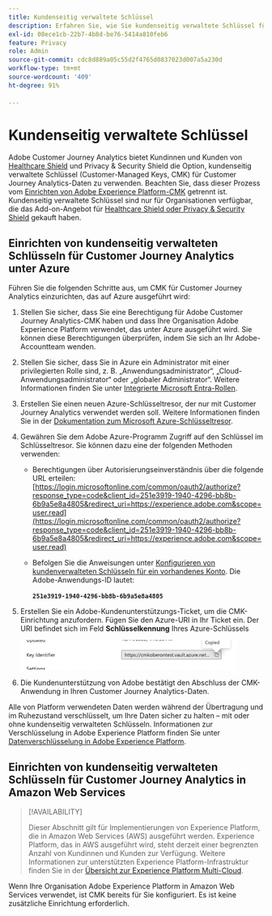 ```yaml
---
title: Kundenseitig verwaltete Schlüssel
description: Erfahren Sie, wie Sie kundenseitig verwaltete Schlüssel für Customer Journey Analytics einrichten.
exl-id: 08ece1cb-22b7-4b8d-be76-5414a810feb6
feature: Privacy
role: Admin
source-git-commit: cdc8d889a05c55d2f4765d0837023d007a5a230d
workflow-type: tm+mt
source-wordcount: '409'
ht-degree: 91%

---
```


# Kundenseitig verwaltete Schlüssel

Adobe Customer Journey Analytics bietet Kundinnen und Kunden von [Healthcare Shield](https://www.adobe.com/trust/compliance/hipaa-ready.html) und Privacy &amp; Security Shield die Option, kundenseitig verwaltete Schlüssel (Customer-Managed Keys, CMK) für Customer Journey Analytics-Daten zu verwenden. Beachten Sie, dass dieser Prozess vom [Einrichten von Adobe Experience Platform-CMK](https://experienceleague.adobe.com/de/docs/experience-platform/landing/governance-privacy-security/customer-managed-keys/overview) getrennt ist. Kundenseitig verwaltete Schlüssel sind nur für Organisationen verfügbar, die das Add-on-Angebot für [Healthcare Shield oder Privacy &amp; Security Shield](https://experienceleague.adobe.com/de/docs/events/customer-data-management-voices-recordings/governance/healthcare-shield) gekauft haben.

## Einrichten von kundenseitig verwalteten Schlüsseln für Customer Journey Analytics unter Azure

Führen Sie die folgenden Schritte aus, um CMK für Customer Journey Analytics einzurichten, das auf Azure ausgeführt wird:

1. Stellen Sie sicher, dass Sie eine Berechtigung für Adobe Customer Journey Analytics-CMK haben und dass Ihre Organisation Adobe Experience Platform verwendet, das unter Azure ausgeführt wird. Sie können diese Berechtigungen überprüfen, indem Sie sich an Ihr Adobe-Accountteam wenden.
1. Stellen Sie sicher, dass Sie in Azure ein Administrator mit einer privilegierten Rolle sind, z. B. „Anwendungsadministrator“, „Cloud-Anwendungsadministrator“ oder „globaler Administrator“. Weitere Informationen finden Sie unter [Integrierte Microsoft Entra-Rollen](https://learn.microsoft.com/de-de/entra/identity/role-based-access-control/permissions-reference).
1. Erstellen Sie einen neuen Azure-Schlüsseltresor, der nur mit Customer Journey Analytics verwendet werden soll. Weitere Informationen finden Sie in der [Dokumentation zum Microsoft Azure-Schlüsseltresor](https://learn.microsoft.com/de-de/azure/key-vault/general/).
1. Gewähren Sie dem Adobe Azure-Programm Zugriff auf den Schlüssel im Schlüsseltresor. Sie können dazu eine der folgenden Methoden verwenden:
   * Berechtigungen über Autorisierungseinverständnis über die folgende URL erteilen: [https://login.microsoftonline.com/common/oauth2/authorize?response_type=code&client_id=251e3919-1940-4296-bb8b-6b9a5e8a4805&redirect_uri=https://experience.adobe.com&scope=user.read](https://login.microsoftonline.com/common/oauth2/authorize?response_type=code&client_id=251e3919-1940-4296-bb8b-6b9a5e8a4805&redirect_uri=https://experience.adobe.com&scope=user.read)

   * Befolgen Sie die Anweisungen unter [Konfigurieren von kundenverwalteten Schlüsseln für ein vorhandenes Konto](https://learn.microsoft.com/de-de/azure/storage/common/customer-managed-keys-configure-cross-tenant-existing-account?toc=%2Fazure%2Fstorage%2Fblobs%2Ftoc.json&tabs=powershell-preview%2Cazure-portal#the-customer-grants-the-service-providers-app-access-to-the-key-in-the-key-vault). Die Adobe-Anwendungs-ID lautet:

     **`251e3919-1940-4296-bb8b-6b9a5e8a4805`**

1. Erstellen Sie ein Adobe-Kundenunterstützungs-Ticket, um die CMK-Einrichtung anzufordern. Fügen Sie den Azure-URI in Ihr Ticket ein. Der URI befindet sich im Feld **Schlüsselkennung** Ihres Azure-Schlüssels

   ![Felder vom Typ „Schlüsselkennung“, die den URI für https://cmkoberontest.vault.azure.net anzeigen](assets/key-identifier.png)

1. Die Kundenunterstützung von Adobe bestätigt den Abschluss der CMK-Anwendung in Ihren Customer Journey Analytics-Daten.

Alle von Platform verwendeten Daten werden während der Übertragung und im Ruhezustand verschlüsselt, um Ihre Daten sicher zu halten – mit oder ohne kundenseitig verwalteten Schlüsseln. Informationen zur Verschlüsselung in Adobe Experience Platform finden Sie unter [Datenverschlüsselung in Adobe Experience Platform](https://experienceleague.adobe.com/de/docs/experience-platform/landing/governance-privacy-security/encryption).

## Einrichten von kundenseitig verwalteten Schlüsseln für Customer Journey Analytics in Amazon Web Services

>[!AVAILABILITY]
>
>Dieser Abschnitt gilt für Implementierungen von Experience Platform, die in Amazon Web Services (AWS) ausgeführt werden. Experience Platform, das in AWS ausgeführt wird, steht derzeit einer begrenzten Anzahl von Kundinnen und Kunden zur Verfügung. Weitere Informationen zur unterstützten Experience Platform-Infrastruktur finden Sie in der [Übersicht zur Experience Platform Multi-Cloud](https://experienceleague.adobe.com/de/docs/experience-platform/landing/multi-cloud).

Wenn Ihre Organisation Adobe Experience Platform in Amazon Web Services verwendet, ist CMK bereits für Sie konfiguriert. Es ist keine zusätzliche Einrichtung erforderlich.
